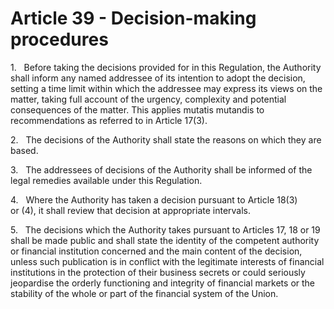 # Article 39 - Decision-making procedures


1.   Before taking the decisions provided for in this Regulation, the Authority shall inform any named addressee of its intention to adopt the decision, setting a time limit within which the addressee may express its views on the matter, taking full account of the urgency, complexity and potential consequences of the matter. This applies mutatis mutandis to recommendations as referred to in Article 17(3).

2.   The decisions of the Authority shall state the reasons on which they are based.

3.   The addressees of decisions of the Authority shall be informed of the legal remedies available under this Regulation.

4.   Where the Authority has taken a decision pursuant to Article 18(3) or (4), it shall review that decision at appropriate intervals.

5.   The decisions which the Authority takes pursuant to Articles 17, 18 or 19 shall be made public and shall state the identity of the competent authority or financial institution concerned and the main content of the decision, unless such publication is in conflict with the legitimate interests of financial institutions in the protection of their business secrets or could seriously jeopardise the orderly functioning and integrity of financial markets or the stability of the whole or part of the financial system of the Union.

